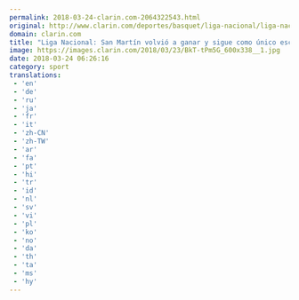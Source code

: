 ```yaml
---
permalink: 2018-03-24-clarin.com-2064322543.html
original: http://www.clarin.com/deportes/basquet/liga-nacional/liga-nacional-san-martin-volvio-ganar-sigue-unico-escolta-san-lorenzo_0_H1_bYLQqf.html
domain: clarin.com
title: "Liga Nacional: San Martín volvió a ganar y sigue como único escolta de San Lorenzo"
image: https://images.clarin.com/2018/03/23/BkT-tPm5G_600x338__1.jpg
date: 2018-03-24 06:26:16
category: sport
translations: 
 - 'en'
 - 'de'
 - 'ru'
 - 'ja'
 - 'fr'
 - 'it'
 - 'zh-CN'
 - 'zh-TW'
 - 'ar'
 - 'fa'
 - 'pt'
 - 'hi'
 - 'tr'
 - 'id'
 - 'nl'
 - 'sv'
 - 'vi'
 - 'pl'
 - 'ko'
 - 'no'
 - 'da'
 - 'th'
 - 'ta'
 - 'ms'
 - 'hy'
---
```


